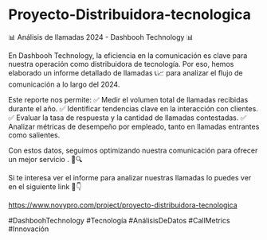 # Proyecto-Distribuidora-tecnologica

📊 Análisis de llamadas 2024 - Dashbooh Technology 📊

En Dashbooh Technology, la eficiencia en la comunicación es clave para nuestra operación como distribuidora de tecnología. Por eso, hemos elaborado un informe detallado de llamadas 📞📈 para analizar el flujo de comunicación a lo largo del 2024.

Este reporte nos permite:
✅ Medir el volumen total de llamadas recibidas durante el año.
✅ Identificar tendencias clave en la interacción con clientes.
✅ Evaluar la tasa de respuesta y la cantidad de llamadas contestadas.
✅ Analizar métricas de desempeño por empleado, tanto en llamadas entrantes como salientes.

Con estos datos, seguimos optimizando nuestra comunicación para ofrecer un mejor servicio . 🚀🔍

Si te interesa ver el informe para analizar nuestras llamadas lo puedes ver en el siguiente link 💬👇

https://www.novypro.com/project/proyecto-distribuidora-tecnologica



#DashboohTechnology #Tecnología #AnálisisDeDatos #CallMetrics #Innovación
